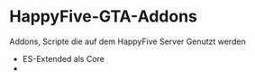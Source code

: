 # HappyFive-GTA-Addons
Addons, Scripte die auf dem HappyFive Server Genutzt werden


- ES-Extended  als Core
- 
